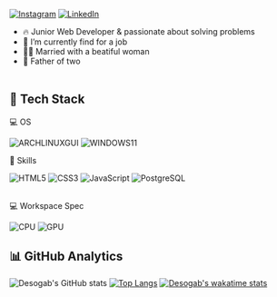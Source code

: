 [![Instagram](https://img.shields.io/badge/Instagram-E4405F?style=for-the-badge&logo=instagram&logoColor=white)](https://www.instagram.com/quemgabriel/)
[![LinkedIn](https://img.shields.io/badge/LinkedIn-0077B5?style=for-the-badge&logo=linkedin&logoColor=white)](https://www.linkedin.com/in/desouza-gabriel/)
- 🔥 Junior Web Developer & passionate about solving problems
- 🔭 I’m currently find for a job
- 👰🏻 Married with a beatiful woman
- 🐶 Father of two
<br></br>

## 🔨 Tech Stack

💻 OS

![ARCHLINUXGUI](https://img.shields.io/badge/Arch_Linux-1793D1?style=for-the-badge&logo=arch-linux&logoColor=white)
![WINDOWS11](https://img.shields.io/badge/Windows-0078D6?style=for-the-badge&logo=windows&logoColor=white)

🚀 Skills

![HTML5](https://img.shields.io/badge/HTML5-E34F26?style=for-the-badge&logo=html5&logoColor=white)
![CSS3](https://img.shields.io/badge/CSS3-1572B6?style=for-the-badge&logo=css3&logoColor=white)
![JavaScript](https://img.shields.io/badge/JavaScript-323330?style=for-the-badge&logo=javascript&logoColor=F7DF1E)
![PostgreSQL](https://img.shields.io/badge/PostgreSQL-316192?style=for-the-badge&logo=postgresql&logoColor=white)
<br></br>

💻 Workspace Spec

![CPU](https://img.shields.io/badge/AMD-Ryzen_5_3600-ED1C24?style=for-the-badge&logo=amd&logoColor=white)
![GPU](https://img.shields.io/badge/NVIDIA-GTX1060-76B900?style=for-the-badge&logo=nvidia&logoColor=white)

## 📊 GitHub Analytics
![Desogab's GitHub stats](https://github-readme-stats.vercel.app/api?username=desogab&count_private=true&show_icons=true&theme=dark&icon_color=fff)
[![Top Langs](https://github-readme-stats.vercel.app/api/top-langs/?username=desogab&layout=compact&card_width=445&bg_color=151515&text_color=fff&title_color=fff)](https://github.com/desogab/github-readme-stats)
[![Desogab's wakatime stats](https://github-readme-stats.vercel.app/api/wakatime?username=desogab&bg_color=151515&text_color=fff&title_color=fff)](https://github.com/desogab/github-readme-stats)
